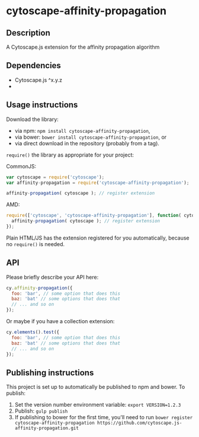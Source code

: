 cytoscape-affinity-propagation
================================================================================


## Description

A Cytoscape.js extension for the affinity propagation algorithm


## Dependencies

 * Cytoscape.js ^x.y.z
 * <List your dependencies here please>


## Usage instructions

Download the library:
 * via npm: `npm install cytoscape-affinity-propagation`,
 * via bower: `bower install cytoscape-affinity-propagation`, or
 * via direct download in the repository (probably from a tag).

`require()` the library as appropriate for your project:

CommonJS:
```js
var cytoscape = require('cytoscape');
var affinity-propagation = require('cytoscape-affinity-propagation');

affinity-propagation( cytoscape ); // register extension
```

AMD:
```js
require(['cytoscape', 'cytoscape-affinity-propagation'], function( cytoscape, affinity-propagation ){
  affinity-propagation( cytoscape ); // register extension
});
```

Plain HTML/JS has the extension registered for you automatically, because no `require()` is needed.


## API

Please briefly describe your API here:

```js
cy.affinity-propagation({
  foo: 'bar', // some option that does this
  baz: 'bat' // some options that does that
  // ... and so on
});
```

Or maybe if you have a collection extension:

```js
cy.elements().test({
  foo: 'bar', // some option that does this
  baz: 'bat' // some options that does that
  // ... and so on
});
```


## Publishing instructions

This project is set up to automatically be published to npm and bower.  To publish:

1. Set the version number environment variable: `export VERSION=1.2.3`
1. Publish: `gulp publish`
1. If publishing to bower for the first time, you'll need to run `bower register cytoscape-affinity-propagation https://github.com/cytoscape.js-affinity-propagation.git`
